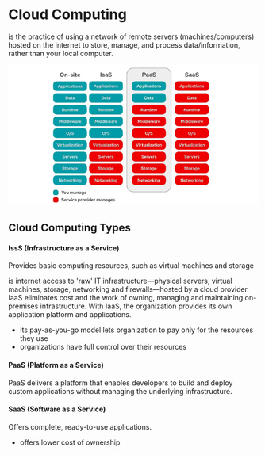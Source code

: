 # Cloud Computing
 is the practice of using a network of remote servers (machines/computers) hosted on the internet to store, manage, and process data/information, rather than your local computer.

![alt text](image.png)

## Cloud Computing Types
#### IssS (Infrastructure as a Service)
Provides basic computing resources, such as virtual machines and storage

is internet access to 'raw' IT infrastructure—physical servers, virtual machines, storage, networking and firewalls—hosted by a cloud provider. IaaS eliminates cost and the work of owning, managing and maintaining on-premises infrastructure. With IaaS, the organization provides its own application platform and applications. 
- its pay-as-you-go model lets organization to pay only for the resources they use
- organizations have full control over their resources

#### PaaS (Platform as a Service)
PaaS delivers a platform that enables developers to build and deploy custom applications without managing the underlying infrastructure.

#### SaaS (Software as a Service)
Offers complete, ready-to-use applications. 
- offers lower cost of ownership
